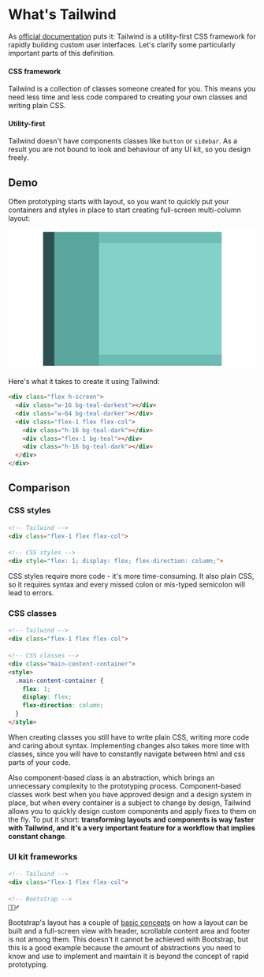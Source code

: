 # What's Tailwind

As [official documentation](https://tailwindcss.com/docs/what-is-tailwind) puts it: Tailwind is a utility-first CSS framework for rapidly building custom user interfaces. Let's clarify some particularly important parts of this definition.

#### CSS framework
Tailwind is a collection of classes someone created for you. This means you need less time and less code compared to creating your own classes and writing plain CSS.

#### Utility-first
Tailwind doesn't have components classes like `button` or `sidebar`. As a result you are not bound to look and behaviour of any UI kit, so you design freely.

## Demo

Often prototyping starts with layout, so you want to quickly put your containers and styles in place to start creating full-screen multi-column layout:

![Layout with three columns, last one with a header, content and footer](./media/tailwind-demo-1.png)

Here's what it takes to create it using Tailwind:

```html
<div class="flex h-screen">
  <div class="w-16 bg-teal-darkest"></div>
  <div class="w-64 bg-teal-darker"></div>
  <div class="flex-1 flex flex-col">
    <div class="h-16 bg-teal-dark"></div>
    <div class="flex-1 bg-teal"></div>
    <div class="h-16 bg-teal-dark"></div>
  </div>
</div>
```

## Comparison

### CSS styles

```html
<!-- Tailwind -->
<div class="flex-1 flex flex-col">

<!-- CSS styles -->
<div style="flex: 1; display: flex; flex-direction: column;">
```
CSS styles require more code - it's more time-consuming. It also plain CSS, so it requires syntax and every missed colon or mis-typed semicolon will lead to errors.

### CSS classes
```html
<!-- Tailwind --> 
<div class="flex-1 flex flex-col">

<!-- CSS classes -->
<div class="main-content-container">
<style>
  .main-content-container {
    flex: 1;
    display: flex;
    flex-direction: column;
  }
</style>
```
When creating classes you still have to write plain CSS, writing more code and caring about syntax. Implementing changes also takes more time with classes, since you will have to constantly navigate between html and css parts of your code.

Also component-based class is an abstraction, which brings an unnecessary complexity to the prototyping process. Component-based classes work best when you have approved design and a design system in place, but when every container is a subject to change by design, Tailwind allows you to quickly design custom components and apply fixes to them on the fly. To put it short: **transforming layouts and components is way faster with Tailwind, and it's a very important feature for a workflow that implies constant change**.

### UI kit frameworks
```html
<!-- Tailwind --> 
<div class="flex-1 flex flex-col">

<!-- Bootstrap -->
🤷🏾‍♂️
```
Bootstrap's layout has a couple of [basic concepts](https://getbootstrap.com/docs/4.1/layout/overview/) on how a layout can be built and a full-screen view with header, scrollable content area and footer is not among them. This doesn't it cannot be achieved with Bootstrap, but this is a good example because the amount of abstractions you need to know and use to implement and maintain it is beyond the concept of rapid prototyping.
<!-- todo: show bootstrap code, explain more why abstrations are no good for prototyping, soften the language maybe -->